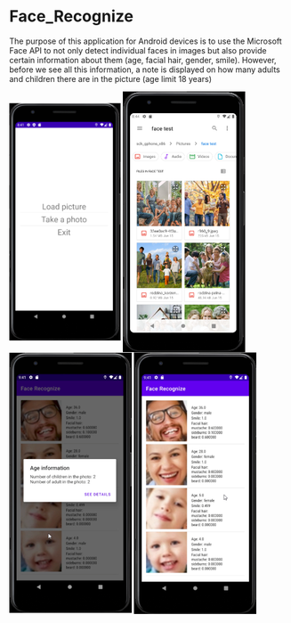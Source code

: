 # Face_Recognize
The purpose of this application for Android devices is to use the Microsoft Face API to not only detect individual faces in images but also provide certain information about them (age, facial hair, gender, smile). However, before we see all this information, a note is displayed on how many adults and children there are in the picture (age limit 18 years)

<img align="center" src="https://github.com/antek16x/Face_Recognize/blob/master/FaceRecognize_1.png" width="200"> <img align="center" src="https://github.com/antek16x/Face_Recognize/blob/master/FaceRecognize_2.png" width="220"> <img align="center" src="https://github.com/antek16x/Face_Recognize/blob/master/FaceRecognize_3.png" width="220"> <img align="center" src="https://github.com/antek16x/Face_Recognize/blob/master/FaceRecognize_4.png" width="220">
